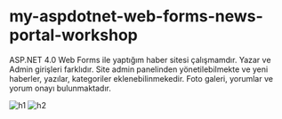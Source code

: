 # my-aspdotnet-web-forms-news-portal-workshop
ASP.NET 4.0 Web Forms ile yaptığım haber sitesi çalışmamdır. Yazar ve Admin girişleri farklıdır. Site admin panelinden yönetilebilmekte ve yeni haberler, yazılar, kategoriler eklenebilinmekedir. Foto galeri, yorumlar ve yorum onayı bulunmaktadır.

![h1](https://github.com/huseyinaydin99/my-aspdotnet-web-forms-news-portal-workshop/assets/16438043/b689f1d3-e345-40ce-87bc-da3118a0681d)
![h2](https://github.com/huseyinaydin99/my-aspdotnet-web-forms-news-portal-workshop/assets/16438043/5d10a970-eae8-43f8-aef5-9c36137fb1bd)
